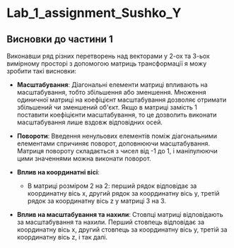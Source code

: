 # Lab_1_assignment_Sushko_Y
## Висновки до частини 1
Виконавши ряд різних перетворень над векторами у 2-ох та 3-ьох вимірному просторі з допомогою матриць трансформації я можу зробити такі висновки:
- **Масштабування**: Діагональні елементи матриці впливають на масштабування, тобто збільшення або зменшення. Множення одиничної матриці на коефіцієнт масштабування дозволяє отримати збільшений чи зменшений об'єкт. Якщо в матриці замість 1 поставити коефіцієнти масштабування, то це дозволить виконати масштабування лише вздовж відповідних осей.

- **Повороти**: Введення ненульових елементів поміж діагональними елементами спричиняє поворот, доповнюючи масштабування. Матриця повороту складається з чисел від -1 до 1, і маніпулюючи цими значеннями можна виконати поворот.

- **Вплив на координатні вісі**:
  - В матриці розміром 2 на 2: перший рядок відповідає за координатну вісь x, другий рядок за координатну вісь y, третій рядок за координатну вісь z у матриці 3 на 3.

- **Вплив на масштабування та нахили**: Стовпці матриці відповідають за масштабування та нахили. Перший стовпець відповідає за координатну вісь x, другий стовпець за координатну вісь y, третій за координатну вісь z, і так далі.
